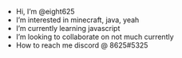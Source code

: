 - Hi, I’m @eight625
- I’m interested in minecraft, java, yeah
- I’m currently learning javascript
- I’m looking to collaborate on not much currently
- How to reach me discord @ 8625#5325

<!---
eight625/eight625 is a ✨ special ✨ repository because its `README.md` (this file) appears on your GitHub profile.
You can click the Preview link to take a look at your changes.
--->
